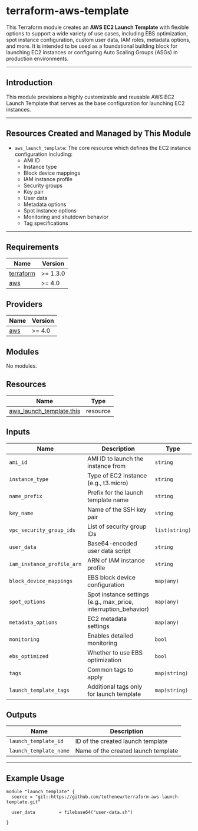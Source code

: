 # terraform-aws-template

This Terraform module creates an **AWS EC2 Launch Template** with flexible options to support a wide variety of use cases, including EBS optimization, spot instance configuration, custom user data, IAM roles, metadata options, and more. It is intended to be used as a foundational building block for launching EC2 instances or configuring Auto Scaling Groups (ASGs) in production environments.

---

## Introduction

This module provisions a highly customizable and reusable AWS EC2 Launch Template that serves as the base configuration for launching EC2 instances. 

---

## Resources Created and Managed by This Module

- `aws_launch_template`: The core resource which defines the EC2 instance configuration including:
  - AMI ID
  - Instance type
  - Block device mappings
  - IAM instance profile
  - Security groups
  - Key pair
  - User data
  - Metadata options
  - Spot instance options
  - Monitoring and shutdown behavior
  - Tag specifications

---

<!-- BEGIN_TF_DOCS -->
## Requirements

| Name | Version |
|------|---------|
| <a name="requirement_terraform"></a> [terraform](#requirement\_terraform) | >= 1.3.0 |
| <a name="requirement_aws"></a> [aws](#requirement\_aws) | >= 4.0 |

## Providers

| Name | Version |
|------|---------|
| <a name="provider_aws"></a> [aws](#provider\_aws) | >= 4.0 |

## Modules

No modules.

## Resources

| Name | Type |
|------|------|
| [aws_launch_template.this](https://registry.terraform.io/providers/hashicorp/aws/latest/docs/resources/launch_template) | resource |

## Inputs

| Name | Description | Type | Default | Required |
|------|-------------|------|---------|:--------:|
| `ami_id` | AMI ID to launch the instance from | `string` | `null` | yes |
| `instance_type` | Type of EC2 instance (e.g., t3.micro) | `string` | `null` | yes |
| `name_prefix` | Prefix for the launch template name | `string` | `""` | no |
| `key_name` | Name of the SSH key pair | `string` | `null` | no |
| `vpc_security_group_ids` | List of security group IDs | `list(string)` | `[]` | no |
| `user_data` | Base64-encoded user data script | `string` | `null` | no |
| `iam_instance_profile_arn` | ARN of IAM instance profile | `string` | `null` | no |
| `block_device_mappings` | EBS block device configuration | `map(any)` | `{}` | no |
| `spot_options` | Spot instance settings (e.g., max_price, interruption_behavior) | `map(any)` | `{}` | no |
| `metadata_options` | EC2 metadata settings | `map(any)` | `{}` | no |
| `monitoring` | Enables detailed monitoring | `bool` | `true` | no |
| `ebs_optimized` | Whether to use EBS optimization | `bool` | `null` | no |
| `tags` | Common tags to apply | `map(string)` | `{}` | no |
| `launch_template_tags` | Additional tags only for launch template | `map(string)` | `{}` | no |

## Outputs

| Name | Description |
|------|-------------|
| `launch_template_id` | ID of the created launch template |
| `launch_template_name` | Name of the created launch template |
<!-- END_TF_DOCS -->

---

## Example Usage

```hcl
module "launch_template" {
  source = "git::https://github.com/tothenew/terraform-aws-launch-template.git"

  user_data         = filebase64("user-data.sh")  

}
